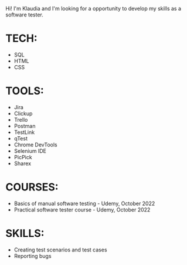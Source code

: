 Hi! I'm Klaudia and I'm looking for a opportunity to develop my skills as a software tester.

# TECH:
* SQL
* HTML
* CSS

# TOOLS:
* Jira
* Clickup
* Trello
* Postman
* TestLink
* qTest
* Chrome DevTools
* Selenium IDE
* PicPick
* Sharex

# COURSES:
* Basics of manual software testing - Udemy, October 2022
* Practical software tester course - Udemy, October 2022

# SKILLS:
* Creating test scenarios and test cases
* Reporting bugs

